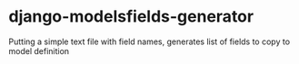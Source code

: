 django-modelsfields-generator
=============================

Putting a simple text file with field names, generates list of fields to copy to model definition
